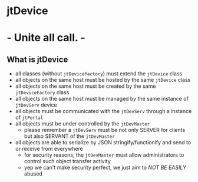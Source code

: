 # jtDevice
# - Unite all call. -

## What is jtDevice

- all classes (without `jtDevicefactory`) must extend the `jtDevice` class
- all objects on the same host must be hosted by the same `jtDevice` class
- all objects on the same host must be created by the same `jtDeviceFactory` class
- all objects on the same host must be managed by the same instance of `jtDevServ` device
- all objects must be communicated with the `jtDevServ` through a instance of `jtPortal`
- all objects must be under controlled by the `jtDevMaster`
    - please remember a `jtDevServ` must be not only SERVER for clients but also SERVANT of the `jtDevMaster`
- all objects are able to serialize by JSON stringify/functionify and send to or receive from everywhere
    - for security reasons, the `jtDevMaster` must allow administrators to control such object transfer activity
    - yep we can't make security perfect, we just aim to *NOT BE EASILY* abused
